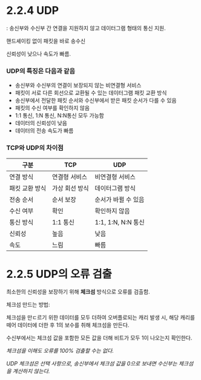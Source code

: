 # 2.2.4 UDP

: 송신부와 수신부 간 연결을 지원하지 않고 데이터그램 형태의 통신 지원.

핸드셰이킹 없이 패킷을 바로 송수신 

신뢰성이 낮으나 속도가 빠름.

### UDP의 특징은 다음과 같음

- 송신부와 수신부의 연결이 보장되지 않는 비연결형 서비스
- 패킷이 서로 다른 회선으로 교환될 수 있는 데이터그램 패킷 교환 방식
- 송신부에서 전달한 패킷 순서와 수신부에서 받은 패킷 순서가 다를 수 있음
- 패킷의 수신 여부를 확인하지 않음
- 1:1 통신, 1:N 통신, N:N통신 모두 가능함
- 데이터의 신뢰성이 낮음
- 데이터의 전송 속도가 빠름

### TCP와 UDP의 차이점

| 구분 | TCP | UDP |
| --- | --- | --- |
| 연결 방식 | 연결형 서비스 | 비연결형 서비스 |
| 패킷 교환 방식 | 가상 회선 방식 |  데이터그램 방식 |
| 전송 순서 | 순서 보장 | 순서가 바뀔 수 있음 |
| 수신 여부 | 확인  | 확인하지 않음 |
| 통신 방식  | 1:1 통신 | 1:1, 1:N, N:N 통신 |
| 신뢰성 | 높음 | 낮음 |
| 속도 | 느림 | 빠름 |

# 2.2.5 UDP의 오류 검출

최소한의 신뢰성을 보장하기 위해 **체크섬** 방식으로 오류를 검출함. 

체크섬 만드는 방법:

체크섬을 만ㄷ르기 위한 데이터를 모두 더하여 오버플로되는 캐리 발생 시, 해당 캐리를 떼어 데이터에 더한 후 1의 보수를 취해 체크섬을 만든다.

수신부에서는 체크섬 값을 포함한 모든 값을 더해 비트가 모두 1이 나오는지 확인한다.

*체크섬을 이해도 오류를 100% 검출할 수는 없다.*

*UDP 체크섬은 선택 사항으로, 송신부에서 체크섬 값을 0으로 보내면 수신부는 체크섬을 계산하지 않는다.*
